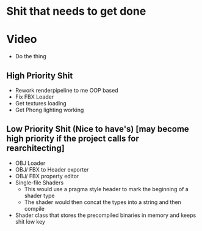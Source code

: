 # Shit that needs to get done

# Video
- Do the thing

## High Priority Shit
- Rework renderpipeline to me OOP based
- Fix FBX Loader
- Get textures loading
- Get Phong lighting working

## Low Priority Shit (Nice to have's) [may become high priority if the project calls for rearchitecting]
- OBJ Loader
- OBJ/ FBX to Header exporter
- OBJ/ FBX property editor
- Single-file Shaders
	- This would use a pragma style header to mark the beginning of a shader type 
	- The shader would then concat the types into a string and then compile
- Shader class that stores the precompiled binaries in memory and keeps shit low key
